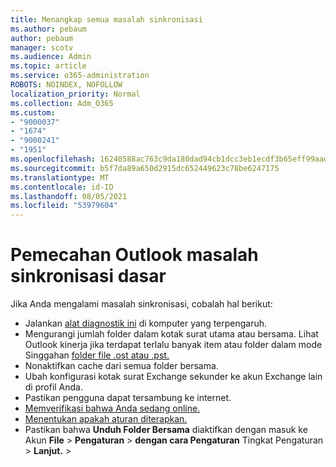 ```yaml
---
title: Menangkap semua masalah sinkronisasi
ms.author: pebaum
author: pebaum
manager: scotv
ms.audience: Admin
ms.topic: article
ms.service: o365-administration
ROBOTS: NOINDEX, NOFOLLOW
localization_priority: Normal
ms.collection: Adm_O365
ms.custom:
- "9000037"
- "1674"
- "9000241"
- "1951"
ms.openlocfilehash: 16240588ac763c9da180dad94cb1dcc3eb1ecdf3b65eff99aadf478331b91d59
ms.sourcegitcommit: b5f7da89a650d2915dc652449623c78be6247175
ms.translationtype: MT
ms.contentlocale: id-ID
ms.lasthandoff: 08/05/2021
ms.locfileid: "53979604"
---
```

# <a name="basic-outlook-sync-troubleshooting"></a>Pemecahan Outlook masalah sinkronisasi dasar

Jika Anda mengalami masalah sinkronisasi, cobalah hal berikut:

- Jalankan [alat diagnostik ini](https://aka.ms/sara-outlooksendreceive) di komputer yang terpengaruh.
- Mengurangi jumlah folder dalam kotak surat utama atau bersama. Lihat Outlook kinerja jika terdapat terlalu banyak item atau folder dalam mode Singgahan [folder file .ost atau .pst.](https://support.microsoft.com/help/2768656/outlook-performance-issues-when-there-are-too-many-items-or-folders-in)
- Nonaktifkan cache dari semua folder bersama.
- Ubah konfigurasi kotak surat Exchange sekunder ke akun Exchange lain di profil Anda.
- Pastikan pengguna dapat tersambung ke internet. 
- [Memverifikasi bahwa Anda sedang online.](https://support.office.com/article/2460e4a8-16c7-47fc-b204-b1549275aac9)
- [Menentukan apakah aturan diterapkan.](https://support.office.com/article/C24F5DEA-9465-4DF4-AD17-A50704D66C59)
- Pastikan bahwa **Unduh Folder Bersama** diaktifkan dengan masuk ke Akun **File**  >  **Pengaturan**  >  **dengan cara Pengaturan** Tingkat Pengaturan  >  **Lanjut.**  >  
